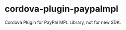 cordova-plugin-paypalmpl
========================

Cordova Plugin for PayPal MPL Library, not for new SDK.
